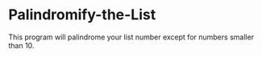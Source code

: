 # Palindromify-the-List
This program will palindrome your list number except for numbers smaller than 10.
